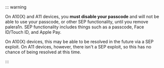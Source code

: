 ::: warning

On A10(X) and A11 devices, you **must disable your passcode** and will not be able to use your passcode, or other SEP functionality, until you remove palera1n. SEP functionality includes things such as a passcode, Face ID/Touch ID, and Apple Pay. 

On A10(X) devices, this may be able to be resolved in the future via a SEP exploit. On A11 devices, however, there isn't a SEP exploit, so this has no chance of being resolved at this time.

:::